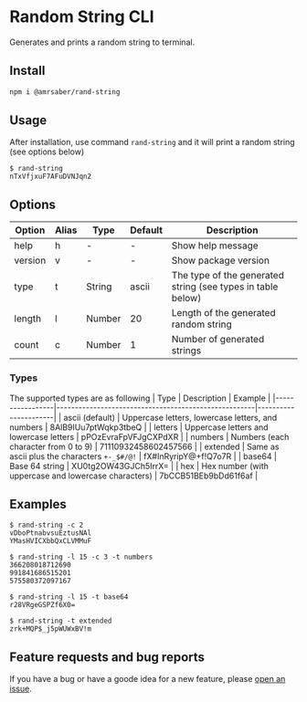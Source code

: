 # Random String CLI
Generates and prints a random string to terminal.

## Install
```bash
npm i @amrsaber/rand-string
```

## Usage
After installation, use command `rand-string` and it will print a random string (see options below)

```
$ rand-string
nTxVfjxuF7AFuDVNJqn2
```

## Options

| Option  | Alias | Type   | Default | Description                                                 |
|---------|-------|--------|---------|-------------------------------------------------------------|
| help    | h     | -      | -       | Show help message                                           |
| version | v     | -      | -       | Show package version                                        |
| type    | t     | String | ascii   | The type of the generated string (see types in table below) |
| length  | l     | Number | 20      | Length of the generated random string                       |
| count   | c     | Number | 1       | Number of generated strings                                 |

### Types
The supported types are as following
| Type            | Description                                          | Example              |
|-----------------|------------------------------------------------------|----------------------|
| ascii (default) | Uppercase letters, lowercase letters, and numbers    | 8AlB9IUu7ptWqkp3tbeQ |
| letters         | Uppercase letters and lowercase letters              | pPOzEvraFpVFJgCXPdXR |
| numbers         | Numbers (each character from 0 to 9)                 | 71110932458602457566 |
| extended        | Same as ascii plus the characters `+-_$#/@!`         | fX#InRyripY@+f!Q7o7R |
| base64          | Base 64 string                                       | XU0tg2OW43GJCh5IrrX= |
| hex             | Hex number (with uppercase and lowercase characters) | 7bCCB51BEb9bDd61f6af |

## Examples
```
$ rand-string -c 2
vDboPtnabvsuEztusNAl
YMasHVICXbbQxCLVMMuF

$ rand-string -l 15 -c 3 -t numbers
366208018712690
991841686515201
575580372097167

$ rand-string -l 15 -t base64
r28VRgeGSPZf6X0=

$ rand-string -t extended
zrk+MQP$_j5pWUWxBV!m
```

## Feature requests and bug reports
If you have a bug or have a goode idea for a new feature, please [open an issue](https://github.com/AmrSaber/rand-string/issues).

